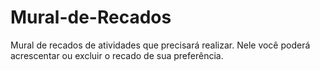 # Mural-de-Recados
Mural de recados de atividades que precisará realizar. Nele você poderá acrescentar ou excluir o recado de sua preferência.
